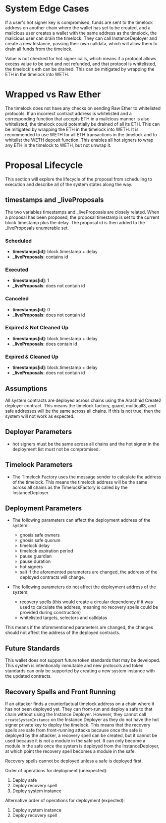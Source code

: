 # System Edge Cases

If a user's hot signer key is compromised, funds are sent to the timelock address on another chain where the wallet has yet to be created, and a malicious user creates a wallet with the same address as the timelock, the malicious user can drain the timelock. They can call InstanceDeployer and create a new Instance, passing their own calldata, which will allow them to drain all funds from the timelock.

Value is not checked for hot signer calls, which means if a protocol allows excess value to be sent and not refunded, and that protocol is whitelisted, the timelock's eth can be drained. This can be mitigated by wrapping the ETH in the timelock into WETH.

# Wrapped vs Raw Ether

The timelock does not have any checks on sending Raw Ether to whitelisted protocols. If an incorrect contract address is whitelisted and a corresponding function that accepts ETH in a malicious manner is also whitelisted, the timelock could potentially be drained of all its ETH. This can be mitigated by wrapping the ETH in the timelock into WETH. It is recommended to use WETH for all ETH transactions in the timelock and to whitelist the WETH deposit function. This enables all hot signers to wrap any ETH in the timelock to WETH, but not unwrap it.

# Proposal Lifecycle

This section will explore the lifecycle of the proposal from scheduling to execution and describe all of the system states along the way.

## timestamps and _liveProposals

The two variables timestamps and _liveProposals are closely related. When a proposal has been proposed, the proposal timestamp is set to the current block timestamp plus the delay. The proposal id is then added to the _liveProposals enumerable set.

### Scheduled
- **timestamps[id]**: block.timestamp + delay
- **_liveProposals**: contains id

### Executed
- **timestamps[id]**: 1
- **_liveProposals**: does not contain id

### Canceled
- **timestamps[id]**: 0
- **_liveProposals**: does not contain id

### Expired & Not Cleaned Up
- **timestamps[id]**: block.timestamp + delay
- **_liveProposals**: does contain id

### Expired & Cleaned Up
- **timestamps[id]**: block.timestamp + delay
- **_liveProposals**: does not contain id

## Assumptions

All system contracts are deployed across chains using the Arachnid Create2 deployer contract. This means the timelock factory, guard, multicall3, and safe addresses will be the same across all chains. If this is not true, then the system will not work as expected.


## Deployer Parameters
- hot signers must be the same across all chains and the hot signer in the deployment list must not be compromised.

## Timelock Parameters
- The Timelock Factory uses the message sender to calculate the address of the timelock. This means the timelock address will be the same across all chains as the TimelockFactory is called by the InstanceDeployer.

## Deployment Parameters
- The following parameters can affect the deployment address of the system:
  - gnosis safe owners
  - gnosis safe quorum
  - timelock delay
  - timelock expiration period
  - pause guardian
  - pause duration
  - hot signers
  - salt
If the aforemented parameters are changed, the address of the deployed contracts will change.

- The following parameters do not affect the deployment address of the system:
  - recovery spells (this would create a circular dependency if it was used to calculate the address, meaning no recovery spells could be provided during construction)
  - whitelisted targets, selectors and calldatas

This means if the aforementioned parameters are changed, the changes should not affect the address of the deployed contracts.

## Future Standards

This wallet does not support future token standards that may be developed. This system is intentionally immutable and new protocols and token standards can only be supported by creating a new system instance with the updated contracts.


## Recovery Spells and Front Running

If an attacker finds a counterfactual timelock address on a chain where it has not been deployed yet. They can front-run and deploy a safe to that chain without using the Instance Deployer. However, they cannot call `createSystemInstance` on the Instance Deployer as they do not have the hot signer private key to deploy the timelock. This means that the recovery spells are safe from front-running attacks because once the safe is deployed by the attacker, a recovery spell can be created, but it cannot be used because it is not a module in the safe yet. It can only become a module in the safe once the system is deployed from the InstanceDeployer, at which point the recovery spell becomes a module in the safe.

Recovery spells cannot be deployed unless a safe is deployed first.

Order of operations for deployment (unexpected):

1. Deploy safe
2. Deploy recovery spell
3. Deploy system instance

Alternative order of operations for deployment (expected):

1. Deploy system instance
2. Deploy recovery spell
